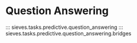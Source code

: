 # Question Answering

::: sieves.tasks.predictive.question_answering
::: sieves.tasks.predictive.question_answering.bridges